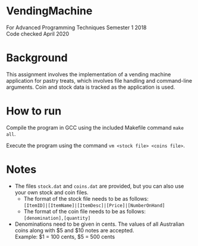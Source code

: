 # VendingMachine
For Advanced Programming Techniques Semester 1 2018  
Code checked April 2020

# Background
This assignment involves the implementation of a vending machine application for pastry treats, which involves file handling and command-line arguments. Coin and stock data is tracked as the application is used.

# How to run
Compile the program in GCC using the included Makefile command `make all`.

Execute the program using the command `vm <stock file> <coins file>`.

# Notes
- The files `stock.dat` and `coins.dat` are provided, but you can also use your own stock and coin files.
  - The format of the stock file needs to be as follows:  
  `[ItemID]|[ItemName]|[ItemDesc]|[Price]|[NumberOnHand]`
  - The format of the coin file needs to be as follows:  
  `[denomination],[quantity]`
- Denominations need to be given in cents. The values of all Australian coins along with $5 and $10 notes are accepted.  
Example: $1 = 100 cents, $5 = 500 cents